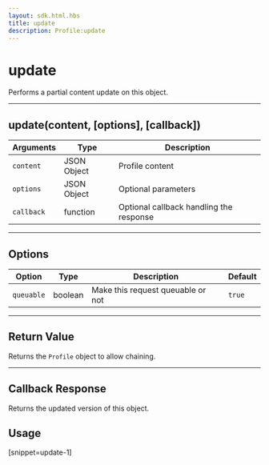 ```yaml
---
layout: sdk.html.hbs
title: update
description: Profile:update
---
```

  

# update
Performs a partial content update on this object.

---

## update(content, [options], [callback])

| Arguments | Type | Description |
|---------------|---------|----------------------------------------|
| ``content`` | JSON Object | Profile content |
| ``options`` | JSON Object | Optional parameters |
| ``callback`` | function | Optional callback handling the response |

---

## Options

| Option | Type | Description | Default |
|---------------|---------|----------------------------------------|---------|
| ``queuable`` | boolean | Make this request queuable or not  | ``true`` |

---

## Return Value

Returns the `Profile` object to allow chaining.

---

## Callback Response

Returns the updated version of this object.

## Usage

[snippet=update-1]
